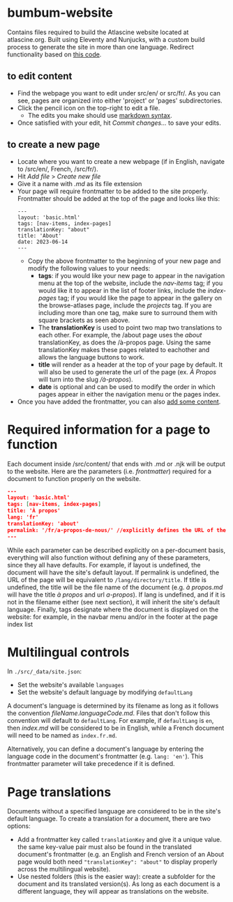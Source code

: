 # bumbum-website

Contains files required to build the Atlascine website located at atlascine.org. Built using Eleventy and Nunjucks, with a custom build process to generate the site in more than one language. Redirect functionality based on [this code](https://gist.github.com/BrianMitchL/f93622a46f4476b7514995ff502d8d17).

## to edit content

- Find the webpage you want to edit under src/en/ or src/fr/. As you can see, pages are organized into either 'project' or 'pages' subdirectories.
- Click the pencil icon on the top-right to edit a file.
  - The edits you make should use [markdown syntax](https://www.markdownguide.org/cheat-sheet/).
- Once satisfied with your edit, hit *Commit changes...* to save your edits.

## to create a new page

- Locate where you want to create a new webpage (if in English, navigate to /src/en/, French, /src/fr/).
- Hit *Add file* > *Create new file*
- Give it a name with *.md* as its file extension
- Your page will require frontmatter to be added to the site properly. Frontmatter should be added at the top of the page and looks like this:
  ```
  ---
  layout: 'basic.html'
  tags: [nav-items, index-pages]
  translationKey: "about"
  title: 'About'
  date: 2023-06-14
  ---
  ```
   - Copy the above frontmatter to the beginning of your new page and modify the following values to your needs:
     - **tags**: if you would like your new page to appear in the navigation menu at the top of the website, include the *nav-items* tag; if you would like it to appear in the list of footer links, include the *index-pages* tag; if you would like the page to appear in the gallery on the browse-atlases page, include the *projects* tag. If you are including more than one tag, make sure to surround them with square brackets as seen above.
     - The **translationKey** is used to point two map two translations to each other. For example, the /about page uses the *about* translationKey, as does the /à-propos page. Using the same translationKey makes these pages related to eachother and allows the language buttons to work.
     - **title** will render as a header at the top of your page by default. It will also be used to generate the url of the page (ex. *À Propos* will turn into the slug */à-propos*).
     - **date** is optional and can be used to modify the order in which pages appear in either the navigation menu or the pages index.
- Once you have added the frontmatter, you can also [add some content](#to-edit-content).

# Required information for a page to function

Each document inside /src/content/ that ends with .md or .njk will be output to the website. Here are the parameters (i.e. *frontmatter*) required for a document to function properly on the website.

```json
---
layout: 'basic.html'
tags: [nav-items, index-pages]
title: 'À propos'
lang: 'fr'
translationKey: 'about'
permalink: '/fr/a-propos-de-nous/' //explicitly defines the URL of the page
---
```

While each parameter can be described explicitly on a per-document basis, everything will also function without defining any of these parameters, since they all have defaults. For example, if layout is undefined, the document will have the site's default layout. If permalink is undefined, the URL of the page will be equivalent to `/lang/directory/title`. If title is undefined, the title will be the file name of the document (e.g. *à propos.md* will have the title *à propos* and url *a-propos*). If lang is undefined, and if it is not in the filename either (see next section), it will inherit the site's default language. Finally, tags designate where the document is displayed on the website: for example, in the navbar menu and/or in the footer at the page index list


# Multilingual controls

In `./src/_data/site.json`:

- Set the website's available `languages`
- Set the website's default language by modifying `defaultLang`

A document's language is determined by its filename as long as it follows the convention *fileName.languageCode.md*. Files that don't follow this convention will default to `defaultLang`. For example, if `defaultLang` is `en`, then *index.md* will be considered to be in English, while a French document will need to be named as `index.fr.md`.

Alternatively, you can define a document's language by entering the language code in the document's frontmatter (e.g. `lang: 'en'`). This frontmatter parameter will take precedence if it is defined.

# Page translations

Documents without a specified language are considered to be in the site's default language. To create a translation for a document, there are two options:

- Add a frontmatter key called `translationKey` and give it a unique value. the same key-value pair must also be found in the translated document's frontmatter (e.g. an English and French version of an About page would both need `"translationKey": "about"` to display properly across the multilingual website).
- Use nested folders (this is the easier way): create a subfolder for the document and its translated version(s). As long as each document is a different language, they will appear as translations on the website.